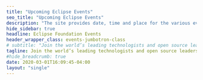 ```yaml
---
title: "Upcoming Eclipse Events"
seo_title: "Upcoming Eclipse Events"
description: "The site provides date, time and place for the various events (conferences, demo camps, special days, hackathons and trainings) for the Eclipse ecosystem, displayed on a convenient map of the world."
hide_sidebar: true
headline: Eclipse Foundation Events
header_wrapper_class: events-jumbotron-class
# subtitle: "Join the world’s leading technologists and open source leaders at Eclipse Foundation events to share ideas, learn and collaborate."
tagline: Join the world’s leading technologists and open source leaders at Eclipse Foundation events to share ideas, learn and collaborate.
#hide_breadcrumb: true
date: 2020-03-01T16:09:45-04:00
layout: "single"
---
```


